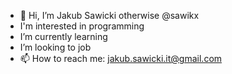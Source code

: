 - 👋 Hi, I’m Jakub Sawicki otherwise @sawikx
- I'm interested in programming
- I’m currently learning 
- I’m looking to job
- 📫 How to reach me: jakub.sawicki.it@gmail.com

<!---
sawikx/sawikx is a ✨ special ✨ repository because its `README.md` (this file) appears on your GitHub profile.
You can click the Preview link to take a look at your changes.
--->
